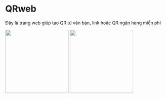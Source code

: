 # QRweb
Đây là trang web giúp tạo QR từ văn bản, link hoặc QR ngân hàng miễn phí

<img src="https://github.com/brianhuster/brianhuster.github.io/assets/111893501/8f540f71-7f67-4b69-ada6-9cdd1881b975" width="200"/>
<img src="https://github.com/brianhuster/brianhuster.github.io/assets/111893501/2a57b001-1190-4d38-96cc-b495557e8d9b" width="200"/>
